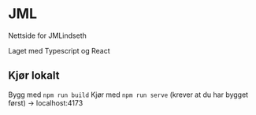 # JML

Nettside for JMLindseth

Laget med Typescript og React

## Kjør lokalt

Bygg med `npm run build`
Kjør med `npm run serve` (krever at du har bygget først) -> localhost:4173
